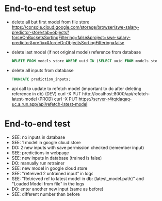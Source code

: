 # End-to-end test setup
- delete all but first model from file store
    https://console.cloud.google.com/storage/browser/swe-salary-predictor-store;tab=objects?forceOnBucketsSortingFiltering=false&project=swe-salary-predictor&prefix=&forceOnObjectsSortingFiltering=false

- delete last model (if not original model) reference from database
    ```sql
    DELETE FROM models_store WHERE uuid IN (SELECT uuid FROM models_store ORDER BY created_at DESC LIMIT 1) AND path != 'model_1656041268';
    ```

- delete all inputs from database
    ```sql
    TRUNCATE prediction_inputs;
    ```

- api call to update to refetch model (important to do after deleting reference in db)
    (DEV)  curl -X PUT http://localhost:8000/api/refetch-latest-model
    (PROD) curl -X PUT https://server-r4tqtdaqaq-uc.a.run.app/api/refetch-latest-model


# End-to-end test
- SEE: no inputs in database
- SEE: 1 model in google cloud store
- DO:  2 new inputs with save permission checked (remember input)
- SEE: predictions in webpage
- SEE: new inputs in database (trained is false)
- DO:  manually run retrainer
- SEE: new model in google cloud store
- SEE: "retreived 2 untrained input" in logs
- SEE: "Retrieved ref to latest model in db: {latest_model.path}" and "Loaded Model from file" in the logs
- DO:  enter another new input (same as before)
- SEE: different number than before
